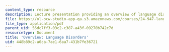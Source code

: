 ```yaml
---
content_type: resource
description: Lecture presentation providing an overview of language disorders.
file: https://ol-ocw-studio-app-qa.s3.amazonaws.com/courses/24-947-language-disorders-in-children-spring-2013/448b89c2a0ca7ae16aa7431b7fe36721_MIT24_947S13_OvrviwLnguge.pdf
file_type: application/pdf
parent_uid: 56dc7ff3-03c2-c387-a43f-09270b742c7d
resourcetype: Document
title: 'Overview: Language Disorders'
uid: 448b89c2-a0ca-7ae1-6aa7-431b7fe36721
---
```

